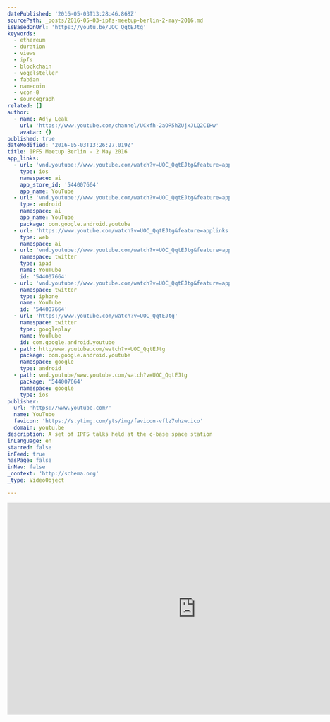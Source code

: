 ```yaml
---
datePublished: '2016-05-03T13:28:46.868Z'
sourcePath: _posts/2016-05-03-ipfs-meetup-berlin-2-may-2016.md
isBasedOnUrl: 'https://youtu.be/UOC_QqtEJtg'
keywords:
  - ethereum
  - duration
  - views
  - ipfs
  - blockchain
  - vogelsteller
  - fabian
  - namecoin
  - vcon-0
  - sourcegraph
related: []
author:
  - name: Adjy Leak
    url: 'https://www.youtube.com/channel/UCxfh-2aOR5hZUjxJLQ2CIHw'
    avatar: {}
published: true
dateModified: '2016-05-03T13:26:27.019Z'
title: IPFS Meetup Berlin - 2 May 2016
app_links:
  - url: 'vnd.youtube://www.youtube.com/watch?v=UOC_QqtEJtg&feature=applinks'
    type: ios
    namespace: ai
    app_store_id: '544007664'
    app_name: YouTube
  - url: 'vnd.youtube://www.youtube.com/watch?v=UOC_QqtEJtg&feature=applinks'
    type: android
    namespace: ai
    app_name: YouTube
    package: com.google.android.youtube
  - url: 'https://www.youtube.com/watch?v=UOC_QqtEJtg&feature=applinks'
    type: web
    namespace: ai
  - url: 'vnd.youtube://www.youtube.com/watch?v=UOC_QqtEJtg&feature=applinks'
    namespace: twitter
    type: ipad
    name: YouTube
    id: '544007664'
  - url: 'vnd.youtube://www.youtube.com/watch?v=UOC_QqtEJtg&feature=applinks'
    namespace: twitter
    type: iphone
    name: YouTube
    id: '544007664'
  - url: 'https://www.youtube.com/watch?v=UOC_QqtEJtg'
    namespace: twitter
    type: googleplay
    name: YouTube
    id: com.google.android.youtube
  - path: http/www.youtube.com/watch?v=UOC_QqtEJtg
    package: com.google.android.youtube
    namespace: google
    type: android
  - path: vnd.youtube/www.youtube.com/watch?v=UOC_QqtEJtg
    package: '544007664'
    namespace: google
    type: ios
publisher:
  url: 'https://www.youtube.com/'
  name: YouTube
  favicon: 'https://s.ytimg.com/yts/img/favicon-vflz7uhzw.ico'
  domain: youtu.be
description: A set of IPFS talks held at the c-base space station
inLanguage: en
starred: false
inFeed: true
hasPage: false
inNav: false
_context: 'http://schema.org'
_type: VideoObject

---
```

<iframe src="https://cdn.embedly.com/widgets/media.html?src=https%3A%2F%2Fwww.youtube.com%2Fembed%2FUOC_QqtEJtg%3Ffeature%3Doembed&amp;url=https%3A%2F%2Fwww.youtube.com%2Fwatch%3Fv%3DUOC_QqtEJtg%26feature%3Dyoutu.be&amp;image=https%3A%2F%2Fi.ytimg.com%2Fvi%2FUOC_QqtEJtg%2Fhqdefault_live.jpg&amp;key=b7d04c9b404c499eba89ee7072e1c4f7&amp;type=text%2Fhtml&amp;schema=youtube" width="854" height="480" scrolling="no" frameborder="0" allowfullscreen="" style=""></iframe>